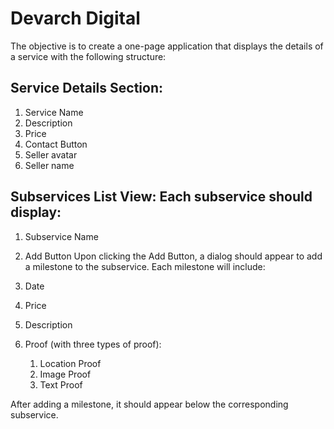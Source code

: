 # Devarch Digital

The objective is to create a one-page application that displays the details of a service with the following structure:

## Service Details Section:

1.  Service Name
2.  Description
3.  Price
4.  Contact Button
5.  Seller avatar
6.  Seller name

## Subservices List View: Each subservice should display:

1.  Subservice Name
2.  Add Button
Upon clicking the Add Button, a dialog should appear to add a milestone to the subservice. Each milestone will include:

1.  Date
2.  Price
3.  Description
4.  Proof (with three types of proof):
    1.  Location Proof
    2.  Image Proof
    3.  Text Proof
    
After adding a milestone, it should appear below the corresponding subservice.
